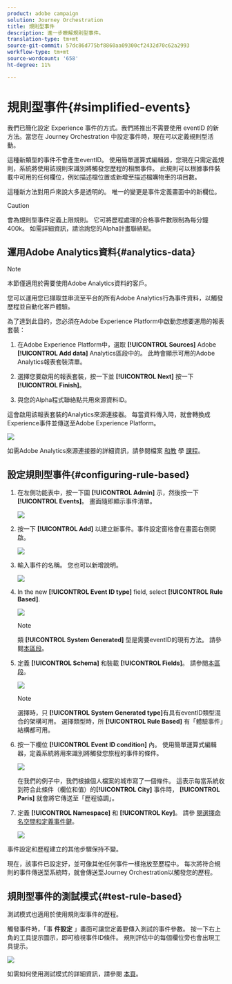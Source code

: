 ```yaml
---
product: adobe campaign
solution: Journey Orchestration
title: 規則型事件
description: 進一步瞭解規則型事件。
translation-type: tm+mt
source-git-commit: 57dc86d775bf8860aa09300cf2432d70c62a2993
workflow-type: tm+mt
source-wordcount: '658'
ht-degree: 11%

---
```



# 規則型事件{#simplified-events}

我們已簡化設定 Experience 事件的方式。我們將推出不需要使用 eventID 的新方法。當您在 Journey Orchestration 中設定事件時，現在可以定義規則型活動。

這種新類型的事件不會產生eventID。 使用簡單運算式編輯器，您現在只需定義規則，系統將使用該規則來識別將觸發您歷程的相關事件。 此規則可以根據事件裝載中可用的任何欄位，例如描述檔位置或新增至描述檔購物車的項目數。

這種新方法對用戶來說大多是透明的。 唯一的變更是事件定義畫面中的新欄位。

>[!CAUTION]
>
>會為規則型事件定義上限規則。 它可將歷程處理的合格事件數限制為每分鐘400k。 如需詳細資訊，請洽詢您的Alpha計畫聯絡點。

## 運用Adobe Analytics資料{#analytics-data}

>[!NOTE]
>
>本節僅適用於需要使用Adobe Analytics資料的客戶。

您可以運用您已擷取並串流至平台的所有Adobe Analytics行為事件資料，以觸發歷程並自動化客戶體驗。

為了達到此目的，您必須在Adobe Experience Platform中啟動您想要運用的報表套裝：

1. 在Adobe Experience Platform中，選取 **[!UICONTROL Sources]** Adobe **[!UICONTROL Add data]** Analytics區段中的。 此時會顯示可用的Adobe Analytics報表套裝清單。

1. 選擇您要啟用的報表套裝，按一下並 **[!UICONTROL Next]** 按一下 **[!UICONTROL Finish]**。

1. 與您的Alpha程式聯絡點共用來源資料ID。

這會啟用該報表套裝的Analytics來源連接器。 每當資料傳入時，就會轉換成Experience事件並傳送至Adobe Experience Platform。

![](../assets/alpha-event9.png)

如需Adobe Analytics來源連接器的詳細資訊，請參閱檔案 [和教](https://docs.adobe.com/help/en/experience-platform/sources/connectors/adobe-applications/analytics.html) 學 [課程](https://docs.adobe.com/content/help/en/experience-platform/sources/ui-tutorials/create/adobe-applications/analytics.html)。

## 設定規則型事件{#configuring-rule-based}

1. 在左側功能表中，按一下圖 **[!UICONTROL Admin]** 示，然後按一下 **[!UICONTROL Events]**。 畫面隨即顯示事件清單。

   ![](../assets/alpha-event1.png)

1. 按一下 **[!UICONTROL Add]** 以建立新事件。事件設定窗格會在畫面右側開啟。

   ![](../assets/alpha-event2.png)

1. 輸入事件的名稱。 您也可以新增說明。

   ![](../assets/alpha-event3.png)

1. In the new **[!UICONTROL Event ID type]** field, select **[!UICONTROL Rule Based]**.

   ![](../assets/alpha-event4.png)

   >[!NOTE]
   >
   >類 **[!UICONTROL System Generated]** 型是需要eventID的現有方法。 請參閱[本區段](../event/about-events.md)。

1. 定義 **[!UICONTROL Schema]** 和裝載 **[!UICONTROL Fields]**。 請參閱[本區段](../event/defining-the-payload-fields.md)。

   ![](../assets/alpha-event5.png)

   >[!NOTE]
   >
   >選擇時，只 **[!UICONTROL System Generated type]**&#x200B;有具有eventID類型混合的架構可用。 選擇類型時，所 **[!UICONTROL Rule Based]** 有「體驗事件」結構都可用。

1. 按一下欄位 **[!UICONTROL Event ID condition]** 內。 使用簡單運算式編輯器，定義系統將用來識別將觸發您旅程的事件的條件。

   ![](../assets/alpha-event6.png)

   在我們的例子中，我們根據個人檔案的城市寫了一個條件。 這表示每當系統收到符合此條件（欄位和值）的&#x200B;**[!UICONTROL City]** 事件時， **[!UICONTROL Paris]** 就會將它傳送至「歷程協調」。

1. 定義 **[!UICONTROL Namespace]** 和 **[!UICONTROL Key]**。 請參 [閱選擇命名空間](../event/selecting-the-namespace.md)[和定義事件鍵](../event/defining-the-event-key.md)。

   ![](../assets/alpha-event7.png)

事件設定和歷程建立的其他步驟保持不變。

現在，該事件已設定好，並可像其他任何事件一樣拖放至歷程中。 每次將符合規則的事件傳送至系統時，就會傳送至Journey Orchestration以觸發您的歷程。

## 規則型事件的測試模式{#test-rule-based}

測試模式也適用於使用規則型事件的歷程。

觸發事件時，「事 **件設定** 」畫面可讓您定義要傳入測試的事件參數。 按一下右上角的工具提示圖示，即可檢視事件ID條件。 規則評估中的每個欄位旁也會出現工具提示。

![](../assets/alpha-event8.png)

如需如何使用測試模式的詳細資訊，請參閱 [本頁](../building-journeys/testing-the-journey.md)。

